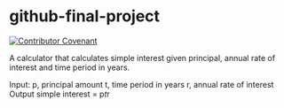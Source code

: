 # github-final-project
[![Contributor Covenant](https://img.shields.io/badge/Contributor%20Covenant-2.1-4baaaa.svg)](code_of_conduct.md)

A calculator that calculates simple interest given principal, annual rate of interest and time period in years.

Input:
   p, principal amount
   t, time period in years
   r, annual rate of interest
Output
   simple interest = p*t*r
